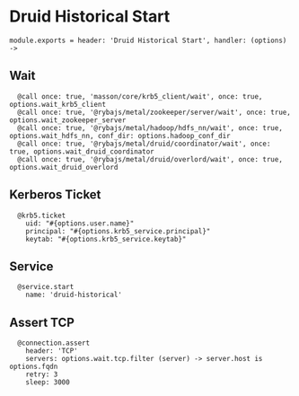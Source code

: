 
# Druid Historical Start

    module.exports = header: 'Druid Historical Start', handler: (options) ->

## Wait

      @call once: true, 'masson/core/krb5_client/wait', once: true, options.wait_krb5_client
      @call once: true, '@rybajs/metal/zookeeper/server/wait', once: true, options.wait_zookeeper_server
      @call once: true, '@rybajs/metal/hadoop/hdfs_nn/wait', once: true, options.wait_hdfs_nn, conf_dir: options.hadoop_conf_dir
      @call once: true, '@rybajs/metal/druid/coordinator/wait', once: true, options.wait_druid_coordinator
      @call once: true, '@rybajs/metal/druid/overlord/wait', once: true, options.wait_druid_overlord

## Kerberos Ticket

      @krb5.ticket
        uid: "#{options.user.name}"
        principal: "#{options.krb5_service.principal}"
        keytab: "#{options.krb5_service.keytab}"

## Service

      @service.start
        name: 'druid-historical'
      
## Assert TCP

      @connection.assert
        header: 'TCP'
        servers: options.wait.tcp.filter (server) -> server.host is options.fqdn
        retry: 3
        sleep: 3000
